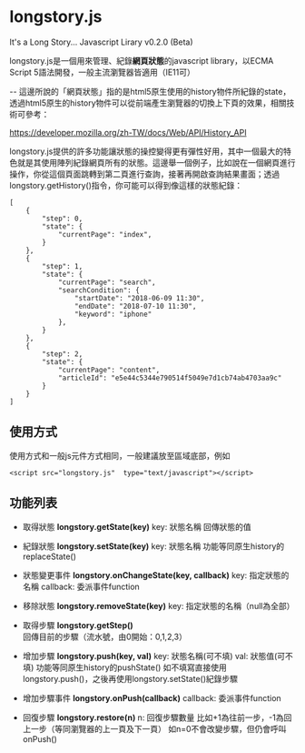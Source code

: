 # longstory.js
It's a Long Story... Javascript Lirary v0.2.0 (Beta)

longstory.js是一個用來管理、紀錄**網頁狀態**的javascript library，以ECMA Script 5語法開發，一般主流瀏覽器皆適用（IE11可）

-- 這邊所說的「網頁狀態」指的是html5原生使用的history物件所紀錄的state，透過html5原生的history物件可以從前端產生瀏覽器的切換上下頁的效果，相關技術可參考：

https://developer.mozilla.org/zh-TW/docs/Web/API/History_API

longstory.js提供的許多功能讓狀態的操控變得更有彈性好用，其中一個最大的特色就是其使用陣列紀錄網頁所有的狀態。這邊舉一個例子，比如說在一個網頁進行操作，你從這個頁面跳轉到第二頁進行查詢，接著再開啟查詢結果畫面；透過longstory.getHistory()指令，你可能可以得到像這樣的狀態紀錄：

    [
    	{
    		"step": 0,
    		"state": {
    			"currentPage": "index",
    		}
    	},
    	{
    		"step": 1,
    		"state": {
    			"currentPage": "search",
    			"searchCondition": {
    				"startDate": "2018-06-09 11:30",
    				"endDate": "2018-07-10 11:30",
    				"keyword": "iphone"
    			},
    		}
    	},
    	{
    		"step": 2,
    		"state": {
    			"currentPage": "content",
    			"articleId": "e5e44c5344e790514f5049e7d1cb74ab4703aa9c"
    		}
    	}
    ]

## 使用方式

使用方式和一般js元件方式相同，一般建議放至<body>區域底部，例如

    <script src="longstory.js"  type="text/javascript"></script>

## 功能列表

- 取得狀態
 **longstory.getState(key)**
key: 狀態名稱
回傳狀態的值

- 紀錄狀態
**longstory.setState(key)**
key: 狀態名稱
功能等同原生history的replaceState()

- 狀態變更事件
**longstory.onChangeState(key, callback)**
key: 指定狀態的名稱
callback: 委派事件function

- 移除狀態
**longstory.removeState(key)**
key: 指定狀態的名稱（null為全部）

- 取得步驟
**longstory.getStep()**
回傳目前的步驟（流水號，由0開始：0,1,2,3）

- 增加步驟
**longstory.push(key, val)**
key: 狀態名稱(可不填)
val: 狀態值(可不填)
功能等同原生history的pushState()
如不填寫直接使用longstory.push()，之後再使用longstory.setState()紀錄步驟

- 增加步驟事件
**longstory.onPush(callback)**
callback: 委派事件function

- 回復步驟
**longstory.restore(n)**
n: 回復步驟數量
比如+1為往前一步，-1為回上一步（等同瀏覽器的上一頁及下一頁）
如n=0不會改變步驟，但仍會呼叫onPush()


